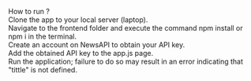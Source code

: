How to run ? <br/>
Clone the app to your local server (laptop).<br/>
Navigate to the frontend folder and execute the command npm install or npm i in the terminal.<br/>
Create an account on NewsAPI to obtain your API key.<br/>
Add the obtained API key to the app.js page.<br/>
Run the application; failure to do so may result in an error indicating that "tittle" is not defined.<br/>

